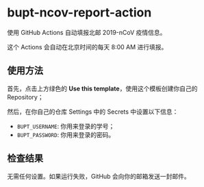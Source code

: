 # bupt-ncov-report-action

使用 GitHub Actions 自动填报北邮 2019-nCoV 疫情信息。

这个 Actions 会自动在北京时间的每天 8:00 AM 进行填报。

## 使用方法

首先，点击上方绿色的 **Use this template**，使用这个模板创建你自己的 Repository；

然后，在你自己的仓库 Settings 中的 Secrets 中设置以下信息：

- `BUPT_USERNAME`: 你用来登录的学号；
- `BUPT_PASSWORD`: 你用来登录的密码。

## 检查结果

无需任何设置。如果运行失败，GitHub 会向你的邮箱发送一封邮件。
